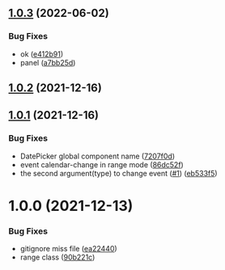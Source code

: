 ## [1.0.3](https://github.com/mengxiong10/vue-datepicker-next/compare/v1.0.2...v1.0.3) (2022-06-02)


### Bug Fixes

* ok ([e412b91](https://github.com/mengxiong10/vue-datepicker-next/commit/e412b91fa849c8a63231061a7b93c101df53f353))
* panel ([a7bb25d](https://github.com/mengxiong10/vue-datepicker-next/commit/a7bb25d3c08d019f3c2e775e093de3fa89c5fcb2))



## [1.0.2](https://github.com/mengxiong10/vue-datepicker-next/compare/v1.0.1...v1.0.2) (2021-12-16)



## [1.0.1](https://github.com/mengxiong10/vue-datepicker-next/compare/v1.0.0...v1.0.1) (2021-12-16)


### Bug Fixes

* DatePicker global component name ([7207f0d](https://github.com/mengxiong10/vue-datepicker-next/commit/7207f0d20c8e4abe3d95e2778d043a11133b9bd1))
* event calendar-change in range mode ([86dc52f](https://github.com/mengxiong10/vue-datepicker-next/commit/86dc52f4a71adde27d3c4bcd370484ceafa585be))
* the second argument(type) to change event ([#1](https://github.com/mengxiong10/vue-datepicker-next/issues/1)) ([eb533f5](https://github.com/mengxiong10/vue-datepicker-next/commit/eb533f50b93dc4324342ab2669a35a7272ebc799))



# 1.0.0 (2021-12-13)


### Bug Fixes

* gitignore miss file ([ea22440](https://github.com/mengxiong10/vue-datepicker-next/commit/ea22440d62c7434c70d8f3bc0c3d6db9a6b082fc))
* range class ([90b221c](https://github.com/mengxiong10/vue-datepicker-next/commit/90b221c4171ef7e6e1a4879b7913391af90b76bd))



